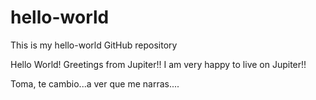 # hello-world
This is my hello-world GitHub repository

Hello World!
Greetings from Jupiter!!
I am very happy to live on Jupiter!!

Toma, te cambio...a ver que me narras....
